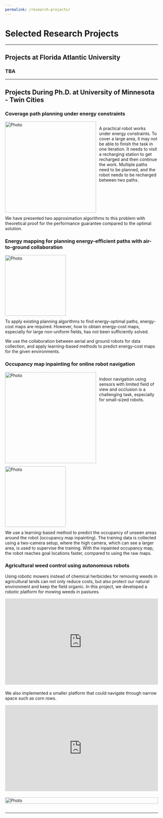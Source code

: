 ```yaml
---
permalink: /research-projects/
---
```


<p></p>

# Selected Research Projects

---

## Projects at Florida Atlantic University

<!-- Example Placeholder -->
### TBA

---

## Projects During Ph.D. at University of Minnesota - Twin Cities

### Coverage path planning under energy constraints
<div style="overflow:auto">
  <img src="/images/multi-paths.jpg?raw=true" alt="Photo" style="float:left; margin-right: 10px; width: 300px; margin-bottom: 10px;">
  <p style="margin-left: 10px;">
  A practical robot works under energy constraints. To cover a large area, it may not be able to finish the task in one iteration. It needs to visit a recharging station to get recharged and then continue the work. Multiple paths need to be planned, and the robot needs to be recharged between two paths.</p>
</div>
We have presented two approximation algorithms to this problem with theoretical proof for the performance guarantee compared to the optimal solution.

### Energy mapping for planning energy-efficient paths with air-to-ground collaboration
<div class="container">
  <img src="/images/energy-mapping.jpg?raw=true" alt="Photo" height="200px" style="margin-bottom: 10px;">
</div>
To apply existing planning algorithms to find energy-optimal paths, energy-cost maps are required. However, how to obtain energy-cost maps, especially for large non-uniform fields, has not been sufficiently solved.

We use the collaboration between aerial and ground robots for data collection, and apply learning-based methods to predict energy-cost maps for the given environments.

### Occupancy map inpainting for online robot navigation
<div style="overflow:auto">
  <img src="/images/indoor-nav.jpg?raw=true" alt="Photo" style="float:left; margin-right: 10px; width: 300px; margin-bottom: 10px;">
  <p style="margin-left: 10px;">
  Indoor navigation using sensors with limited field of view and occlusion is a challenging task, especially for small-sized robots.</p>
</div>

<div class="container">
  <img src="/images/occupancy-map-inpainting.jpg?raw=true" alt="Photo" height="200px" style="margin-bottom: 10px;">
</div>
We use a learning-based method to predict the occupancy of unseen areas around the robot (occupancy map inpainting). The training data is collected using a two-camera setup, where the high camera, which can see a larger area, is used to supervise the training. With the inpainted occupancy map, the robot reaches goal locations faster, compared to using the raw maps.

### Agricultural weed control using autonomous robots
Using robotic mowers instead of chemical herbicides for removing weeds in agricultural lands can not only reduce costs, but also protect our natural environment and keep the field organic. In this project, we developed a robotic platform for mowing weeds in pastures.

<div style="display: flex; justify-content: center; margin-top: 10px; margin-bottom: 20px;">
  <iframe 
    src="https://www.youtube.com/embed/mVVQWA6jrS4" 
    style="width: 100%; max-width: 640px; aspect-ratio: 16 / 9; border: none;" 
    allow="accelerometer; autoplay; clipboard-write; encrypted-media; gyroscope; picture-in-picture" 
    allowfullscreen>
  </iframe>
</div>

We also implemented a smaller platform that could navigate through narrow space such as corn rows.

<div style="display: flex; justify-content: center; margin-top: 10px; margin-bottom: 20px;">
  <iframe 
    src="https://drive.google.com/file/d/1Ndo3ITq_g58ODMreXcUEOwgSdjZ0zH9u/preview"
    style="width: 100%; max-width: 640px; aspect-ratio: 16 / 9; border: none;"
    allow="autoplay">
  </iframe>
</div>

<div style="display: flex; justify-content: center; gap: 15px; margin-bottom: 30px; flex-wrap: wrap;">
  <img src="/images/corn-fields.jpg?raw=true" alt="Photo" 
       style="width: 100%; max-width: 640px; height: auto;">
</div>

---
